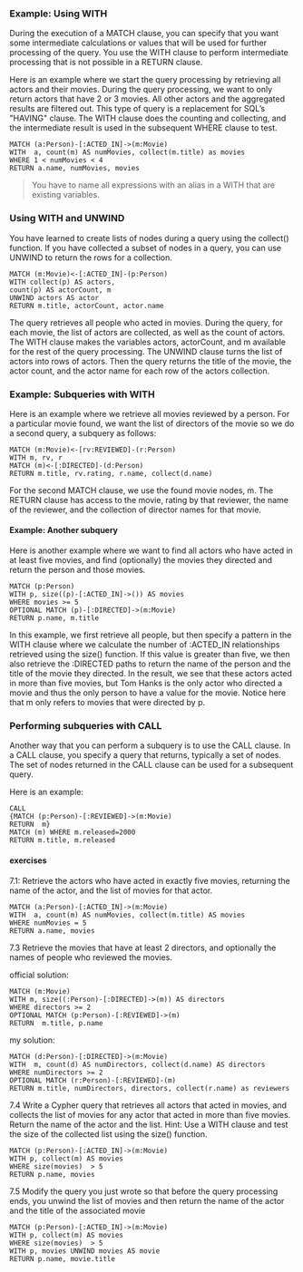 ### Example: Using WITH
During the execution of a MATCH clause, you can specify that you want some intermediate calculations or values that will be used for further processing of the query. You use the WITH clause to perform intermediate processing that is not possible in a RETURN clause.

Here is an example where we start the query processing by retrieving all actors and their movies. During the query processing, we want to only return actors that have 2 or 3 movies. All other actors and the aggregated results are filtered out. This type of query is a replacement for SQL’s "HAVING" clause. The WITH clause does the counting and collecting, and the intermediate result is used in the subsequent WHERE clause to test.

```shell
MATCH (a:Person)-[:ACTED_IN]->(m:Movie)
WITH  a, count(m) AS numMovies, collect(m.title) as movies
WHERE 1 < numMovies < 4
RETURN a.name, numMovies, movies
```

> You have to name all expressions with an alias in a WITH that are existing variables.

### Using WITH and UNWIND
You have learned to create lists of nodes during a query using the collect() function. If you have collected a subset of nodes in a query, you can use UNWIND to return the rows for a collection.

```shell
MATCH (m:Movie)<-[:ACTED_IN]-(p:Person)
WITH collect(p) AS actors,
count(p) AS actorCount, m
UNWIND actors AS actor
RETURN m.title, actorCount, actor.name
```

The query retrieves all people who acted in movies. During the query, for each movie, the list of actors are collected, as well as the count of actors. The WITH clause makes the variables actors, actorCount, and m available for the rest of the query processing. The UNWIND clause turns the list of actors into rows of actors. Then the query returns the title of the movie, the actor count, and the actor name for each row of the actors collection.


### Example: Subqueries with WITH
Here is an example where we retrieve all movies reviewed by a person. For a particular movie found, we want the list of directors of the movie so we do a second query, a subquery as follows:

```shell
MATCH (m:Movie)<-[rv:REVIEWED]-(r:Person)
WITH m, rv, r
MATCH (m)<-[:DIRECTED]-(d:Person)
RETURN m.title, rv.rating, r.name, collect(d.name)
```

For the second MATCH clause, we use the found movie nodes, m. The RETURN clause has access to the movie, rating by that reviewer, the name of the reviewer, and the collection of director names for that movie.


####  Example: Another subquery
Here is another example where we want to find all actors who have acted in at least five movies, and find (optionally) the movies they directed and return the person and those movies.

```shell
MATCH (p:Person)
WITH p, size((p)-[:ACTED_IN]->()) AS movies
WHERE movies >= 5
OPTIONAL MATCH (p)-[:DIRECTED]->(m:Movie)
RETURN p.name, m.title
```
In this example, we first retrieve all people, but then specify a pattern in the WITH clause where we calculate the number of :ACTED_IN relationships retrieved using the size() function. If this value is greater than five, we then also retrieve the :DIRECTED paths to return the name of the person and the title of the movie they directed. In the result, we see that these actors acted in more than five movies, but Tom Hanks is the only actor who directed a movie and thus the only person to have a value for the movie. Notice here that m only refers to movies that were directed by p.

### Performing subqueries with CALL
Another way that you can perform a subquery is to use the CALL clause. In a CALL clause, you specify a query that returns, typically a set of nodes. The set of nodes returned in the CALL clause can be used for a subsequent query.

Here is an example:

```shell
CALL
{MATCH (p:Person)-[:REVIEWED]->(m:Movie)
RETURN  m}
MATCH (m) WHERE m.released=2000
RETURN m.title, m.released
```



#### exercises 
7.1: Retrieve the actors who have acted in exactly five movies, returning the name of the actor, and the list of movies for that actor.

```shell
MATCH (a:Person)-[:ACTED_IN]->(m:Movie)
WITH  a, count(m) AS numMovies, collect(m.title) AS movies
WHERE numMovies = 5
RETURN a.name, movies
```

7.3 Retrieve the movies that have at least 2 directors, and optionally the names of people who reviewed the movies.

official solution:
```shell
MATCH (m:Movie)
WITH m, size((:Person)-[:DIRECTED]->(m)) AS directors
WHERE directors >= 2
OPTIONAL MATCH (p:Person)-[:REVIEWED]->(m)
RETURN  m.title, p.name
```

my solution: 
```shell
MATCH (d:Person)-[:DIRECTED]->(m:Movie)
WITH  m, count(d) AS numDirectors, collect(d.name) AS directors
WHERE numDirectors >= 2
OPTIONAL MATCH (r:Person)-[:REVIEWED]-(m)
RETURN m.title, numDirectors, directors, collect(r.name) as reviewers
```


7.4 Write a Cypher query that retrieves all actors that acted in movies, and collects the list of movies for any actor that acted in more than five movies. Return the name of the actor and the list.
Hint: Use a WITH clause and test the size of the collected list using the size() function.


```shell
MATCH (p:Person)-[:ACTED_IN]->(m:Movie)
WITH p, collect(m) AS movies
WHERE size(movies)  > 5
RETURN p.name, movies
```


7.5 Modify the query you just wrote so that before the query processing ends, you unwind the list of movies and then return the name of the actor and the title of the associated movie

```shell
MATCH (p:Person)-[:ACTED_IN]->(m:Movie)
WITH p, collect(m) AS movies
WHERE size(movies)  > 5
WITH p, movies UNWIND movies AS movie
RETURN p.name, movie.title
```